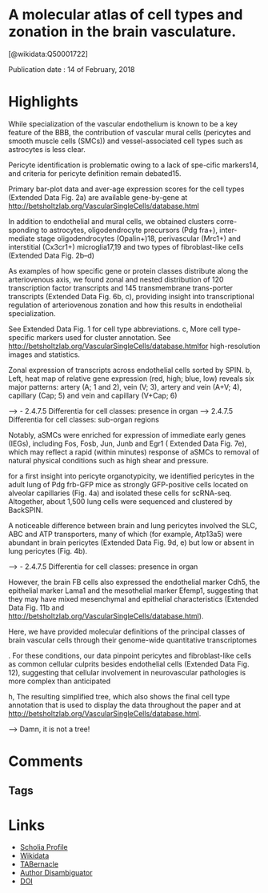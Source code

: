 
A molecular atlas of cell types and zonation in the brain vasculature.
======================================================================
  
  [@wikidata:Q50001722]  
  
Publication date : 14 of February, 2018  

# Highlights

While specialization of the vascular endothelium is known to be a key feature of the BBB, the contribution of vascular mural cells (pericytes and smooth muscle cells (SMCs)) and vessel-associated cell types such as astrocytes is less clear.

Pericyte identification is problematic owing to a lack of spe-cific markers14, and criteria for pericyte definition remain debated15.

 Primary bar-plot data and aver-age expression scores for the cell types (Extended Data Fig. 2a) are available gene-by-gene at http://betsholtzlab.org/VascularSingleCells/database.html

 In addition to endothelial and mural cells, we obtained clusters corre-sponding to astrocytes, oligodendrocyte precursors (Pdg fra+), inter-mediate stage oligodendrocytes (Opalin+)18, perivascular (Mrc1+) and interstitial (Cx3cr1+) microglia17,19 and two types of fibroblast-like cells (Extended Data Fig. 2b–d)

 As examples of how specific gene or protein classes distribute along the arteriovenous axis, we found zonal and nested distribution of 120 transcription factor transcripts and 145 transmembrane trans-porter transcripts (Extended Data Fig. 6b, c), providing insight into transcriptional regulation of arteriovenous zonation and how this results in endothelial specialization.

See Extended Data Fig. 1 for cell type abbreviations. c, More cell type-specific markers used for cluster annotation. See http://betsholtzlab.org/VascularSingleCells/database.htmlfor high-resolution images and statistics.

Zonal expression of transcripts across endothelial cells sorted by SPIN. b, Left, heat map of relative gene expression (red, high; blue, low) reveals six major patterns: artery (A; 1 and 2), vein (V; 3), artery and vein (A+V; 4), capillary (Cap; 5) and vein and capillary (V+Cap; 6)

--> - 2.4.7.5 Differentia for cell classes: presence in organ
--> 2.4.7.5 Differentia for cell classes: sub-organ regions

 Notably, aSMCs were enriched for expression of immediate early genes (IEGs), including Fos, Fosb, Jun, Junb and Egr1 ( Extended Data Fig. 7e), which may reflect a rapid (within minutes) response of aSMCs to removal of natural physical conditions such as high shear and pressure.

 for a first insight into pericyte organotypicity, we identified pericytes in the adult lung of Pdg frb-GFP mice as strongly GFP-positive cells located on alveolar capillaries (Fig. 4a) and isolated these cells for scRNA-seq. Altogether, about 1,500 lung cells were sequenced and clustered by BackSPIN.

A noticeable difference between brain and lung pericytes involved the SLC, ABC and ATP transporters, many of which (for example, Atp13a5) were abundant in brain pericytes (Extended Data Fig. 9d, e) but low or absent in lung pericytes (Fig. 4b). 

 --> - 2.4.7.5 Differentia for cell classes: presence in organ

 However, the brain FB cells also expressed the endothelial marker Cdh5, the epithelial marker Lama1 and the mesothelial marker Efemp1, suggesting that they may have mixed mesenchymal and epithelial characteristics (Extended Data Fig. 11b and http://betsholtzlab.org/VascularSingleCells/database.html).

 Here, we have provided molecular definitions of the principal classes of brain vascular cells through their genome-wide quantitative transcriptomes

 . For these conditions, our data pinpoint pericytes and fibroblast-like cells as common cellular culprits besides endothelial cells (Extended Data Fig. 12), suggesting that cellular involvement in neurovascular pathologies is more complex than anticipated

 h, The resulting simplified tree, which also shows the final cell type annotation that is used to display the data throughout the paper and at http://betsholtzlab.org/VascularSingleCells/database.html. 

 --> Damn, it is not a tree!
 
# Comments

## Tags

# Links
  
 * [Scholia Profile](https://scholia.toolforge.org/work/Q50001722)  
 * [Wikidata](https://www.wikidata.org/wiki/Q50001722)  
 * [TABernacle](https://tabernacle.toolforge.org/?#/tab/manual/Q50001722/P921%3BP4510)  
 * [Author Disambiguator](https://author-disambiguator.toolforge.org/work_item_oauth.php?id=Q50001722&batch_id=&match=1&author_list_id=&doit=Get+author+links+for+work)  
 * [DOI](https://doi.org/10.1038/NATURE25739)  
